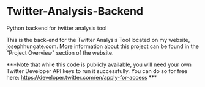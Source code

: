 # Twitter-Analysis-Backend
Python backend for twitter analysis tool

This is the back-end for the Twitter Analysis Tool located on my website, josephhungate.com. More information about this project can be found in the 
"Project Overview" section of the website. 


***Note that while this code is publicly available, you will need your own Twitter Developer API keys to run it successfully. You can do so for free here: 
https://developer.twitter.com/en/apply-for-access ***

